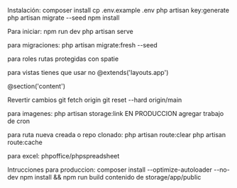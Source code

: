 Instalación:
composer install
cp .env.example .env
php artisan key:generate
php artisan migrate --seed
npm install

Para iniciar:
npm run dev
php artisan serve

para migraciones:
php artisan migrate:fresh --seed


para roles
rutas protegidas con spatie

para vistas
 tienes que usar <x-app-layout> no @extends('layouts.app')

@section('content')

Revertir cambios
git fetch origin
git reset --hard origin/main

para imagenes:
php artisan storage:link
EN PRODUCCION
agregar trabajo de cron

para ruta nueva creada o repo clonado:
php artisan route:clear
php artisan route:cache


para excel:
phpoffice/phpspreadsheet

Intrucciones para produccion:
composer install --optimize-autoloader --no-dev
npm install && npm run build
contenido de storage/app/public


